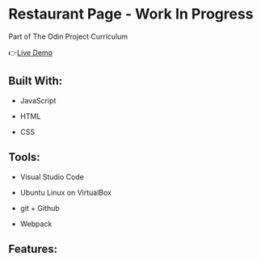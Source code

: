 # Restaurant Page - Work In Progress

Part of The Odin Project Curriculum

:point_right:[Live Demo](https://isabelleann.github.io/Restaurant/)

## Built With:
  * JavaScript

  * HTML

  * CSS
  
## Tools:
  * Visual Studio Code
  
  * Ubuntu Linux on VirtualBox
  
  * git + Github
  
  * Webpack

## Features:
